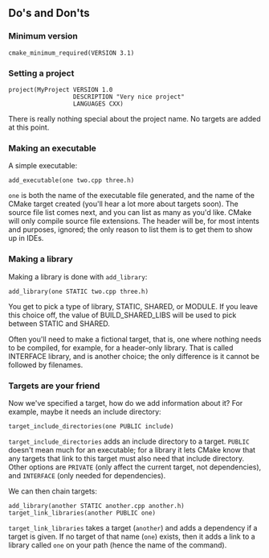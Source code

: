 ## Do's and Don'ts

### Minimum version

```
cmake_minimum_required(VERSION 3.1)
```

### Setting a project

```
project(MyProject VERSION 1.0
                  DESCRIPTION "Very nice project"
                  LANGUAGES CXX)
```

There is really nothing special about the project name. No targets are added at this point.

### Making an executable

A simple executable:

```
add_executable(one two.cpp three.h)
```

`one` is both the name of the executable file generated, and the name of the CMake target created (you'll hear a lot more about targets soon). The source file list comes next, and you can list as many as you'd like. CMake will only compile source file extensions. The header will be, for most intents and purposes, ignored; the only reason to list them is to get them to show up in IDEs. 

### Making a library

Making a library is done with `add_library`:

```
add_library(one STATIC two.cpp three.h)
```

You get to pick a type of library, STATIC, SHARED, or MODULE. If you leave this choice off, the value of BUILD_SHARED_LIBS will be used to pick between STATIC and SHARED.

Often you'll need to make a fictional target, that is, one where nothing needs to be compiled, for example, for a header-only library. That is called INTERFACE library, and is another choice; the only difference is it cannot be followed by filenames.

### Targets are your friend

Now we've specified a target, how do we add information about it? For example, maybe it needs an include directory:

```
target_include_directories(one PUBLIC include)
```

`target_include_directories` adds an include directory to a target. `PUBLIC` doesn't mean much for an executable; for a library it lets CMake know that any targets that link to this target must also need that include directory. Other options are `PRIVATE` (only affect the current target, not dependencies), and `INTERFACE` (only needed for dependencies).

We can then chain targets:

```
add_library(another STATIC another.cpp another.h)
target_link_libraries(another PUBLIC one)
```

`target_link_libraries` takes a target (`another`) and adds a dependency if a target is given. If no target of that name (`one`) exists, then it adds a link to a library called `one` on your path (hence the name of the command).